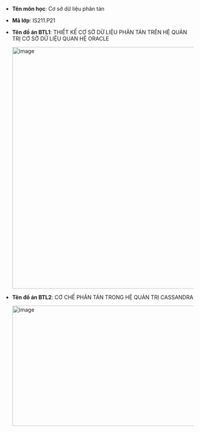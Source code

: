 - **Tên môn học**: Cơ sở dữ liệu phân tán
- **Mã lớp**: IS211.P21
- **Tên đồ án BTL1**: THIẾT KẾ CƠ SỞ DỮ LIỆU PHÂN TÁN TRÊN HỆ QUẢN TRỊ CƠ SỞ DỮ LIỆU QUAN HỆ ORACLE
  
  <img width="1276" height="639" alt="image" src="https://github.com/user-attachments/assets/641cb496-50c4-4457-a98b-3877fd7e6bbc" />

- **Tên đồ án BTL2**: CƠ CHẾ PHÂN TÁN TRONG HỆ QUẢN TRỊ CASSANDRA
  
  <img width="664" height="318" alt="image" src="https://github.com/user-attachments/assets/23207284-1f9c-43b8-a870-ed9bf51b2c81" />
